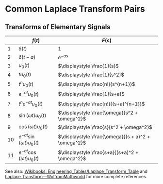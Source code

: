 <!-- #region -->
# Common Laplace Transform Pairs

## Transforms of Elementary Signals

| &nbsp;  | $f(t)$                                         | $F(s)$                                              |
|---------|------------------------------------------------|-----------------------------------------------------|
| 1       | $\displaystyle \delta(t)$                      | $\displaystyle 1$                                   |
| 2       | $\displaystyle \delta(t-a)$                    | $\displaystyle e^{-as}$                             |
| 3       | $\displaystyle u_0(t)$                         | $\displaystyle \frac{1}{s}$                         |
| 4       | $\displaystyle t u_0(t)$                       | $\displaystyle \frac{1}{s^2}$                       |
| 5       | $\displaystyle t^n u_0(t)$                     | $\displaystyle \frac{n!}{s^{n+1}}$                  |
| 6       | $\displaystyle e^{-at}u_0(t)$                  | $\displaystyle \frac{1}{s+a}$                       |
| 7       | $\displaystyle t^n e^{-at} u_0(t)$             | $\displaystyle \frac{n!}{(s+a)^{n+1}}$              |
| 8       | $\displaystyle \sin (\omega t) u_0(t)$         | $\displaystyle \frac{\omega}{s^2 + \omega^2}$       |
| 9       | $\displaystyle \cos (\omega t) u_0(t)$         | $\displaystyle \frac{s}{s^2 + \omega^2}$            |
| 10      | $\displaystyle e^{-at} \sin (\omega t) u_0(t)$ | $\displaystyle \frac{\omega}{(s + a)^2 + \omega^2}$ |
| 11      | $\displaystyle e^{-at}\cos (\omega t) u_0(t)$  | $\displaystyle \frac{s+a}{(s+a)^2 + \omega^2}$      |



See also: [Wikibooks: Engineering_Tables/Laplace_Transform_Table](https://en.wikibooks.org/wiki/Engineering_Tables/Laplace_Transform_Table) and [Laplace Transform&mdash;WolframMathworld](https://mathworld.wolfram.com/LaplaceTransform.html) for more complete references.
<!-- #endregion -->
